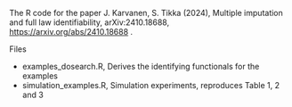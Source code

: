 The R code for the paper J. Karvanen, S. Tikka (2024), Multiple imputation and full law identifiability, arXiv:2410.18688, https://arxiv.org/abs/2410.18688 .

Files
* examples_dosearch.R, Derives the identifying functionals for the examples
* simulation_examples.R, Simulation experiments, reproduces Table 1, 2 and 3

